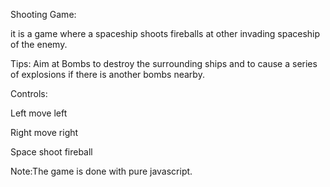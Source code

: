 Shooting Game:

it is a game where a spaceship shoots fireballs at other invading spaceship of the enemy.

Tips: Aim at Bombs to destroy the surrounding ships and to cause a series of explosions if there is another bombs nearby.

Controls:

Left    move left

Right   move right

Space   shoot fireball


Note:The game is done with pure javascript.
